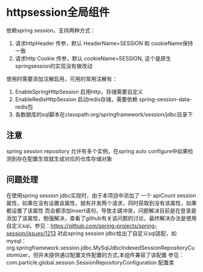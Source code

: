 # httpsession全局组件
依赖spring session，支持两种方式：
1. 请求httpHeader 传参，默认 HeaderName=SESSION 和 cookieName保持一致  
2. 请求http Cookie 传参，默认 cookieName=SESSION, 这个是原生springsession的实现没有做改动

使用时需要添加注解启用，可用的常用注解有：
1. EnableSpringHttpSession 启用http，存储需要自定义
2. EnableRedisHttpSession 启动redis存储，需要依赖 spring-session-data-redis包  
3. 各数据库的sql脚本在classpath:org/springframework/session/jdbc目录下

## 注意
spring session repository 允许有多个实例，在spring auto configure中如果检测到存在配置生效就生成对应的仓库存储对象


## 问题处理
在使用spring session jdbc实现时，由于本项目中添加了 一个 apiCount session属性，如果在没有设置该属性，就有并发两个请求，同时获取到没有该属性，如果都设置了该属性
而会都添加insert语句，导致主键冲突，问题解决目前是在登录是添加了该属性，勉强解决，查看了github有关该问题的讨论，最终解决办法是使用自定义sql，参见：https://github.com/spring-projects/spring-session/issues/1213
对此spring session jdbc给出了自定义sql适配，如mysql：org.springframework.session.jdbc.MySqlJdbcIndexedSessionRepositoryCustomizer，但并未提供通过配置文件配置的方式,本组件兼容了该配置 参见：com.particle.global.session.SessionRepositoryConfiguration 配置类